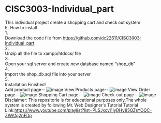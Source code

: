 # CISC3003-Individual_part
This individual project create a shopping cart and check out system<br>
E.	How to install<br>
1.<br>
Download the code file from https://github.com/dc22611/CISC3003-Individual_part<br>
2.<br>
Unzip all the file to xampp/htdocs/ file<br>
3.<br>
Open your sql server and create new database named “shop_db”<br>
4.<br>
Import the shop_db.sql file into your server<br>
5.<br>
Installation Finished!
<br>
Add product page--
![image](https://github.com/dc22611/CISC3003-Individual_part/assets/157681308/6bab4089-10e9-4712-b425-6c2ff807ab6a)
View Products page--
![image](https://github.com/dc22611/CISC3003-Individual_part/assets/157681308/76487ff6-138a-41f0-ade7-d44eece9d20f)
View Order page--
![image](https://github.com/dc22611/CISC3003-Individual_part/assets/157681308/a46801c7-61ce-4b0f-a5f0-77d037e1bb76)
Shopping Cart page--
![image](https://github.com/dc22611/CISC3003-Individual_part/assets/157681308/5d213b4b-0cbd-4831-9bf3-172de089379d)
Check-out page--
![image](https://github.com/dc22611/CISC3003-Individual_part/assets/157681308/d4ed2f29-1933-4a68-abe3-9f0a7bf72539)
Disclaimer: This repositorie is for educational purposes only.The whole system is created by following Mr. Web Designer's Tutorial
Tutorial Link:https://www.youtube.com/playlist?list=PLSJxovi1IyDHv85QZsYOQC-ZWAfg2nFDp
